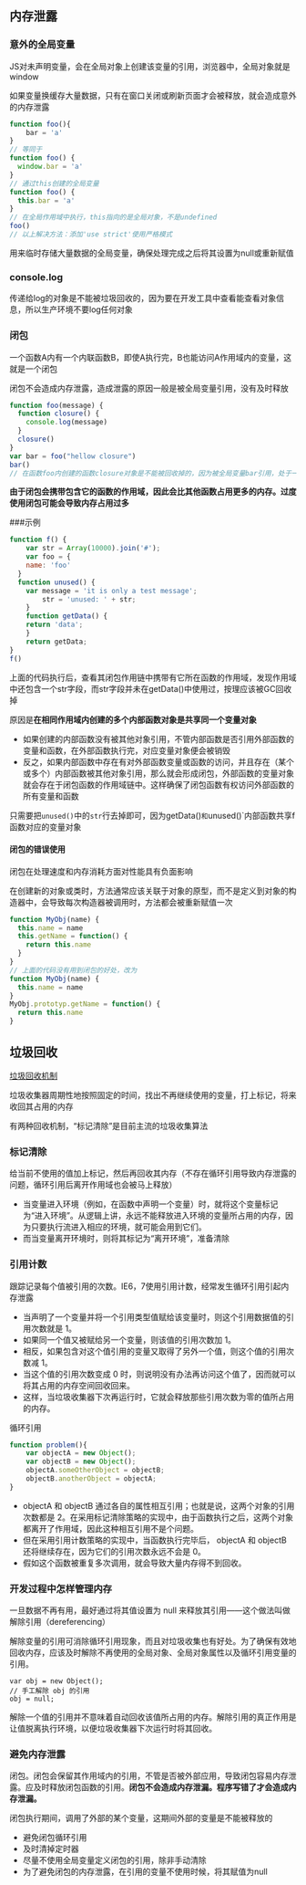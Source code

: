 ## 内存泄露

### 意外的全局变量

JS对未声明变量，会在全局对象上创建该变量的引用，浏览器中，全局对象就是window

如果变量换缓存大量数据，只有在窗口关闭或刷新页面才会被释放，就会造成意外的内存泄露

```js
function foo(){
	bar = 'a'
}
// 等同于
function foo() {
  window.bar = 'a'
}
// 通过this创建的全局变量
function foo() {
  this.bar = 'a'
}
// 在全局作用域中执行，this指向的是全局对象，不是undefined
foo()
// 以上解决方法：添加'use strict'使用严格模式
```

用来临时存储大量数据的全局变量，确保处理完成之后将其设置为null或重新赋值

### console.log

传递给log的对象是不能被垃圾回收的，因为要在开发工具中查看能查看对象信息，所以生产环境不要log任何对象

### 闭包

一个函数A内有一个内联函数B，即使A执行完，B也能访问A作用域内的变量，这就是一个闭包

闭包不会造成内存泄露，造成泄露的原因一般是被全局变量引用，没有及时释放

```js
function foo(message) {
  function closure() {
    console.log(message)
  }
  closure()
}
var bar = foo("hellow closure")
bar()
// 在函数foo内创建的函数closure对象是不能被回收掉的，因为被全局变量bar引用，处于一直可访问状态。如果想释放掉通过 bar = null
```

**由于闭包会携带包含它的函数的作用域，因此会比其他函数占用更多的内存。过度使用闭包可能会导致内存占用过多**

###示例

```js
function f() {
 	var str = Array(10000).join('#');
	var foo = {
  	name: 'foo'
  }
  function unused() {
  	var message = 'it is only a test message';
		str = 'unused: ' + str;
	}
	function getData() {
  	return 'data';
	}
	return getData;
}
f()
```

上面的代码执行后，查看其闭包作用链中携带有它所在函数的作用域，发现作用域中还包含一个str字段，而str字段并未在getData()中使用过，按理应该被GC回收掉

原因是**在相同作用域内创建的多个内部函数对象是共享同一个变量对象**

* 如果创建的内部函数没有被其他对象引用，不管内部函数是否引用外部函数的变量和函数，在外部函数执行完，对应变量对象便会被销毁
* 反之，如果内部函数中存在有对外部函数变量或函数的访问，并且存在（某个或多个）内部函数被其他对象引用，那么就会形成闭包，外部函数的变量对象就会存在于闭包函数的作用域链中。这样确保了闭包函数有权访问外部函数的所有变量和函数

只需要把`unused()`中的`str`行去掉即可，因为getData()`和`unused()`内部函数共享f函数对应的变量对象

#### 闭包的错误使用

闭包在处理速度和内存消耗方面对性能具有负面影响

在创建新的对象或类时，方法通常应该关联于对象的原型，而不是定义到对象的构造器中，会导致每次构造器被调用时，方法都会被重新赋值一次

```js
function MyObj(name) {
  this.name = name
  this.getName = function() {
    return this.name
  }
}
// 上面的代码没有用到闭包的好处，改为
function MyObj(name) {
  this.name = name
}
MyObj.prototyp.getName = function() {
  return this.name
}
```



## 垃圾回收

[垃圾回收机制](https://github.com/huowenxuan/javascript-notes/blob/master/预解释-作用域-this关键字-闭包/垃圾回收机制.md)

垃圾收集器周期性地按照固定的时间，找出不再继续使用的变量，打上标记，将来收回其占用的内存

有两种回收机制，“标记清除”是目前主流的垃圾收集算法

### 标记清除

给当前不使用的值加上标记，然后再回收其内存（不存在循环引用导致内存泄露的问题，循环引用后离开作用域也会被马上释放）

* 当变量进入环境（例如，在函数中声明一个变量）时，就将这个变量标记为“进入环境”。从逻辑上讲，永远不能释放进入环境的变量所占用的内存，因为只要执行流进入相应的环境，就可能会用到它们。
* 而当变量离开环境时，则将其标记为“离开环境”，准备清除

### 引用计数

跟踪记录每个值被引用的次数。IE6，7使用引用计数，经常发生循环引用引起内存泄露

- 当声明了一个变量并将一个引用类型值赋给该变量时，则这个引用数据值的引用次数就是 1。
- 如果同一个值又被赋给另一个变量，则该值的引用次数加 1。
- 相反，如果包含对这个值引用的变量又取得了另外一个值，则这个值的引用次数减 1。
- 当这个值的引用次数变成 0 时，则说明没有办法再访问这个值了，因而就可以将其占用的内存空间回收回来。
- 这样，当垃圾收集器下次再运行时，它就会释放那些引用次数为零的值所占用的内存。

循环引用

```js
function problem(){
	var objectA = new Object();
	var objectB = new Object();
	objectA.someOtherObject = objectB;
	objectB.anotherObject = objectA;
}
```

- objectA 和 objectB 通过各自的属性相互引用；也就是说，这两个对象的引用次数都是 2。在采用标记清除策略的实现中，由于函数执行之后，这两个对象都离开了作用域，因此这种相互引用不是个问题。
- 但在采用引用计数策略的实现中，当函数执行完毕后， objectA 和 objectB 还将继续存在，因为它们的引用次数永远不会是 0。
- 假如这个函数被重复多次调用，就会导致大量内存得不到回收。

### 开发过程中怎样管理内存

一旦数据不再有用，最好通过将其值设置为 null 来释放其引用——这个做法叫做解除引用（dereferencing）

解除变量的引用可消除循环引用现象，而且对垃圾收集也有好处。为了确保有效地回收内存，应该及时解除不再使用的全局对象、全局对象属性以及循环引用变量的引用。

```
var obj = new Object();
// 手工解除 obj 的引用
obj = null;
```

解除一个值的引用并不意味着自动回收该值所占用的内存。解除引用的真正作用是让值脱离执行环境，以便垃圾收集器下次运行时将其回收。

### 避免内存泄露

闭包。闭包会保留其作用域内的引用，不管是否被外部应用，导致闭包容易内存泄露。应及时释放闭包函数的引用。**闭包不会造成内存泄漏。程序写错了才会造成内存泄漏。**

闭包执行期间，调用了外部的某个变量，这期间外部的变量是不能被释放的

* 避免闭包循环引用
* 及时清掉定时器
* 尽量不使用全局变量定义闭包的引用，除非手动清除
* 为了避免闭包的内存泄露，在引用的变量不使用时候，将其赋值为null
